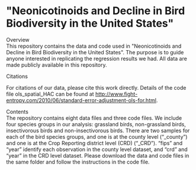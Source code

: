# "Neonicotinoids and Decline in Bird Biodiversity in the United States"

Overview\
This repository contains the data and code used in "Neonicotinoids and Decline in Bird Biodiversity in the United States". The purpose is to guide anyone interested in replicating the regression results we had. All data are made publicly available in this repository.

Citations

For citations of our data, please cite this work directly. Details of the code file ols_spatial_HAC can be found at http://www.fight-entropy.com/2010/06/standard-error-adjustment-ols-for.html.

Contents\
The repository contains eight data files and three code files. We include four species groups in our analysis: grassland birds, non-grassland birds, insectivorous birds and non-insectivorous birds. There are two samples for each of the bird species groups, and one is at the county level (“_county”) and one is at the Crop Reporting district level (CRD) (“_CRD”). “fips” and “year” identify each observation in the county level dataset, and “crd” and “year” in the CRD level dataset. Please download the data and code files in the same folder and follow the instructions in the code file.
